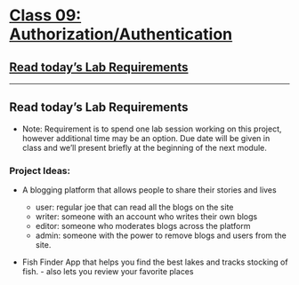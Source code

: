  # [Class 09: Authorization/Authentication](/README.md)

## [Read today’s Lab Requirements](https://codefellows.github.io/code-401-javascript-guide/curriculum/class-09/lab/)

<hr>

## Read today’s Lab Requirements
  -  Note: Requirement is to spend one lab session working on this project, however additional time may be an option. Due date will be given in class and we’ll present briefly at the beginning of the next module.

### Project Ideas:
  - A blogging platform that allows people to share their stories and lives 
      - user: regular joe that can read all the blogs on the site
      - writer: someone with an account who writes their own blogs
      - editor: someone who moderates blogs across the platform
      - admin: someone with the power to remove blogs and users from the site.

- Fish Finder App that helps you find the best lakes and tracks stocking of fish. 
      - also lets you review your favorite places
  